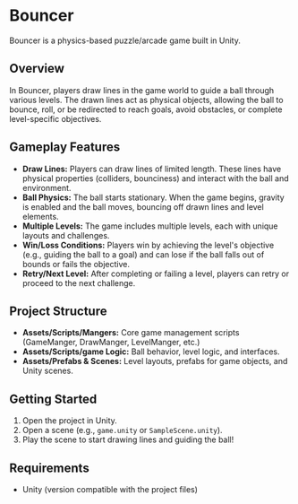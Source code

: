 # Bouncer

Bouncer is a physics-based puzzle/arcade game built in Unity.

## Overview
In Bouncer, players draw lines in the game world to guide a ball through various levels. The drawn lines act as physical objects, allowing the ball to bounce, roll, or be redirected to reach goals, avoid obstacles, or complete level-specific objectives.

## Gameplay Features
- **Draw Lines:** Players can draw lines of limited length. These lines have physical properties (colliders, bounciness) and interact with the ball and environment.
- **Ball Physics:** The ball starts stationary. When the game begins, gravity is enabled and the ball moves, bouncing off drawn lines and level elements.
- **Multiple Levels:** The game includes multiple levels, each with unique layouts and challenges.
- **Win/Loss Conditions:** Players win by achieving the level's objective (e.g., guiding the ball to a goal) and can lose if the ball falls out of bounds or fails the objective.
- **Retry/Next Level:** After completing or failing a level, players can retry or proceed to the next challenge.

## Project Structure
- **Assets/Scripts/Mangers:** Core game management scripts (GameManger, DrawManger, LevelManger, etc.)
- **Assets/Scripts/game Logic:** Ball behavior, level logic, and interfaces.
- **Assets/Prefabs & Scenes:** Level layouts, prefabs for game objects, and Unity scenes.

## Getting Started
1. Open the project in Unity.
2. Open a scene (e.g., `game.unity` or `SampleScene.unity`).
3. Play the scene to start drawing lines and guiding the ball!

## Requirements
- Unity (version compatible with the project files)